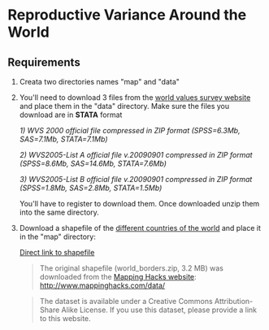 Reproductive Variance Around the World
=======================================

Requirements
---------------
1. Creata two directories names "map" and "data"

2.  You'll need to download 3 files from the [world values survey website](http://www.wvsevsdb.com/wvs/WVSData.jsp?Idioma=I) and place them in the "data" directory. Make sure the files you download are in __STATA__ format

    _1) WVS 2000 official file compressed in ZIP format (SPSS=6.3Mb, SAS=7.1Mb, STATA=7.1Mb)_
  
    _2) WVS2005-List A official file v.20090901 compressed in ZIP format (SPSS=8.6Mb, SAS=14.6Mb, STATA=7.6Mb)_
  
    _3) WVS2005-List B official file v.20090901 compressed in ZIP format (SPSS=1.8Mb, SAS=2.8Mb, STATA=1.5Mb)_

    You'll have to register to download them. Once downloaded unzip them into the same directory.

3.  Download a shapefile of the [different countries of the world](http://thematicmapping.org/downloads/world_borders.php) and place it in the "map" directory: 

    [Direct link to shapefile](http://thematicmapping.org/downloads/TM_WORLD_BORDERS_SIMPL-0.3.zip)

    > The original shapefile (world_borders.zip, 3.2 MB) was downloaded from the [Mapping Hacks website](http://www.mappinghacks.com/data/): http://www.mappinghacks.com/data/

    > The dataset is available under a Creative Commons Attribution-Share Alike License. If you use this dataset, please provide a link to this website.



